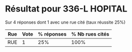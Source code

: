 # Résultat pour 336-L HOPITAL

Sur 4 réponses dont 1 avec une rue cité (taux réussite 25%)

| Rue | Vote | % réponses | % Nb rues cités|
|-----|------|------------|----------------|
| RUE | 1 | 25% | 100%|
